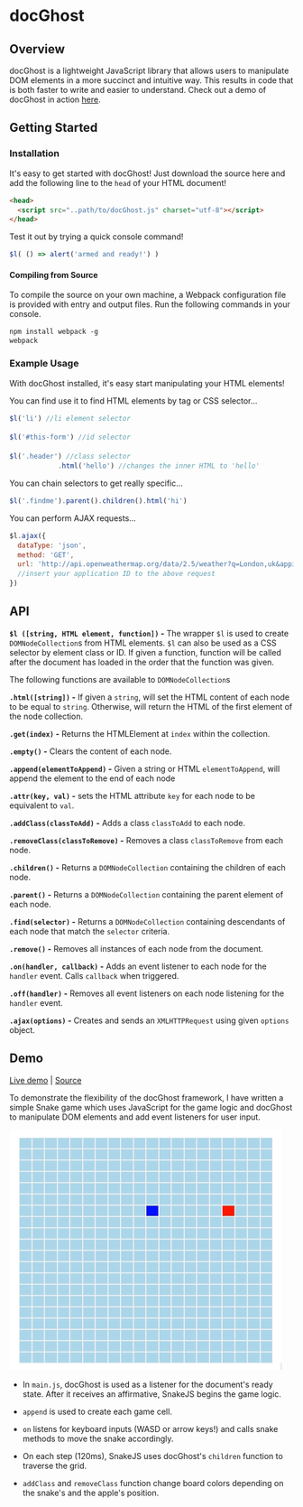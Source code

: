 # docGhost

## Overview

docGhost is a lightweight JavaScript library that allows users to manipulate DOM elements in a more succinct and intuitive way. This results in code that is both faster to write and easier to understand. Check out a demo of docGhost in action [here](https://vorpus.github.io/docGhost/snake-demo/).

## Getting Started
### Installation

It's easy to get started with docGhost! Just download the source here and add the following line to the `head` of your HTML document!

```html
<head>
  <script src="..path/to/docGhost.js" charset="utf-8"></script>
</head>
```

Test it out by trying a quick console command!
```javascript
$l( () => alert('armed and ready!') )
```

#### Compiling from Source

To compile the source on your own machine, a Webpack configuration file is provided with entry and output files. Run the following commands in your console.

```
npm install webpack -g
webpack
```


### Example Usage

With docGhost installed, it's easy start manipulating your HTML elements!

You can find use it to find HTML elements by tag or CSS selector...
```javascript
$l('li') //li element selector

$l('#this-form') //id selector

$l('.header') //class selector
            .html('hello') //changes the inner HTML to 'hello'
```

You can chain selectors to get really specific...
```javascript
$l('.findme').parent().children().html('hi')
```

You can perform AJAX requests...
```javascript
$l.ajax({
  dataType: 'json',
  method: 'GET',
  url: 'http://api.openweathermap.org/data/2.5/weather?q=London,uk&appid=APP_ID_HERE'
  //insert your application ID to the above request
})
```


## API
**`$l ([string, HTML element, function])` -**
The wrapper `$l` is used to create `DOMNodeCollection`s from HTML elements. `$l` can also be used as a CSS selector by element class or ID. If given a function, function will be called after the document has loaded in the order that the function was given.

The following functions are available to `DOMNodeCollection`s

**`.html([string])` -** If given a `string`, will set the HTML content of each node to be equal to `string`. Otherwise, will return the HTML of the first element of the node collection.

**`.get(index)` -** Returns the HTMLElement at `index` within the collection.

**`.empty()` -** Clears the content of each node.

**`.append(elementToAppend)` -** Given a string or HTML `elementToAppend`, will append the element to the end of each node

**`.attr(key, val)` -** sets the HTML attribute `key` for each node to be equivalent to `val`.

**`.addClass(classToAdd)` -** Adds a class `classToAdd` to each node.

**`.removeClass(classToRemove)` -** Removes a class `classToRemove` from each node.

**`.children()` -** Returns a `DOMNodeCollection` containing the children of each node.

**`.parent()` -** Returns a `DOMNodeCollection` containing the parent element of each node.

**`.find(selector)` -** Returns a `DOMNodeCollection` containing descendants of each node that match the `selector` criteria.

**`.remove()` -** Removes all instances of each node from the document.

**`.on(handler, callback)` -** Adds an event listener to each node for the `handler` event. Calls `callback` when triggered.

**`.off(handler)` -** Removes all event listeners on each node listening for the `handler` event.

**`.ajax(options)` -** Creates and sends an `XMLHTTPRequest` using given `options` object.

## Demo

[Live demo](https://vorpus.github.io/docGhost/snake-demo/)
| [Source](https://github.com/vorpus/docGhost/tree/master/snake-demo/js)

To demonstrate the flexibility of the docGhost framework, I have written a simple Snake game which uses JavaScript for the game logic and docGhost to manipulate DOM elements and add event listeners for user input.

![demo](/snake-demo/demo.gif)

* In `main.js`, docGhost is used as a listener for the document's ready state. After it receives an affirmative, SnakeJS begins the game logic.

* `append` is used to create each game cell.

* `on` listens for keyboard inputs (WASD or arrow keys!) and calls snake methods to move the snake accordingly.

* On each step (120ms), SnakeJS uses docGhost's `children` function to traverse the grid.

* `addClass` and `removeClass` function change board colors depending on the snake's and the apple's position.
